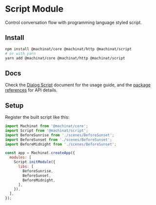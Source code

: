# Script Module

Control conversation flow with programming language styled script.

## Install

```bash
npm install @machinat/core @machinat/http @machinat/script
# or with yarn
yarn add @machinat/core @machinat/http @machinat/script
```

## Docs

Check the [Dialog Script](https://machinat.com/docs/dialog-script) document for the
usage guide, and the [package references](https://machinat.com/api/modules/script.html)
for API details.

## Setup

Register the built script like this:

```js
import Machinat from '@machinat/core';
import Script from '@machinat/script';
import BeforeSunrise from './scenes/BeforeSunset';
import BeforeSunset from './scenes/BeforeSunset';
import BeforeMidnight from './scenes/BeforeSunset';

const app = Machinat.createApp({
  modules: [
    Script.initModule({
      libs: [
        BeforeSunrise,
        BeforeSunset,
        BeforeMidnight,
      ],
    }),
  ],
});
```
